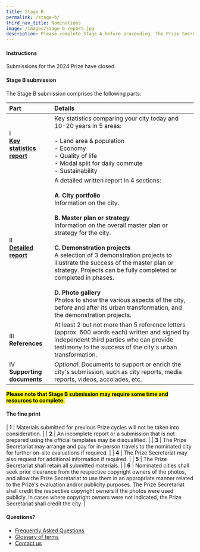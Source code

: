 ```yaml
---
title: Stage B
permalink: /stage-b/
third_nav_title: Nominations
image: /images/stage-b-report.jpg
description: Please complete Stage A before proceeding. The Prize Secretariat will verify the Stage A nominations before informing the nominated cities via email to prepare for Stage B submission.
---
```


#### **Instructions**

Submissions for the 2024 Prize have closed.

#### **Stage B submission**

The Stage B submission comprises the following parts: 

| Part | Details |
| :--- | :--- |
| I <br> **[Key statistics report](#stage-b-templates)** | Key statistics comparing your city today and 10-20 years in 5 areas: <br><br> - Land area & population <br> - Economy <br> - Quality of life <br> - Modal split for daily commute <br> - Sustainability |
| II <br> **[Detailed report](#stage-b-templates)** | A detailed written report in 4 sections: <br><br> **A. City portfolio** <br> Information on the city. <br><br> **B. Master plan or strategy** <br> Information on the overall master plan or strategy for the city. <br><br> **C. Demonstration projects** <br> A selection of 3 demonstration projects to illustrate the success of the master plan or strategy. Projects can be fully completed or completed in phases. <br><br> **D. Photo gallery** <br> Photos to show the various aspects of the city, before and after its urban transformation, and the demonstration projects. |
| III <br> **References** | At least 2 but not more than 5 reference letters (approx. 600 words each) written and signed by independent third parties who can provide testimony to the success of the city's urban transformation. | 
| IV <br> **Supporting documents** | _Optional_: Documents to support or enrich the city's submission, such as city reports, media reports, videos, accolades, etc. |

**<mark>Please note that Stage B submission may require some time and resources to complete.</mark>** 

#### **The fine print**

| **1** | Materials submitted for previous Prize cycles will not be taken into consideration. |
| **2** | An incomplete report or a submission that is not prepared using the official templates may be disqualified. | 
| **3** | The Prize Secretariat may arrange and pay for in-person travels to the nominated city for further on-site evaluations if required. | 
| **4** | The Prize Secretariat may also request for additional information if required. | 
| **5** | The Prize Secretariat shall retain all submitted materials. | 
| **6** | Nominated cities shall seek prior clearance from the respective copyright owners of the photos, and allow the Prize Secretariat to use them in an appropriate manner related to the Prize's evaluation and/or publicity purposes. The Prize Secretariat shall credit the respective copyright owners if the photos were used publicly. In cases where copyright owners were not indicated, the Prize Secretariat shall credit the city. |
  
#### **Questions?**

- [Frequently Asked Questions](/faq/) 
- [Glossary of terms](/glossary/)
- [Contact us](/feedback/)
